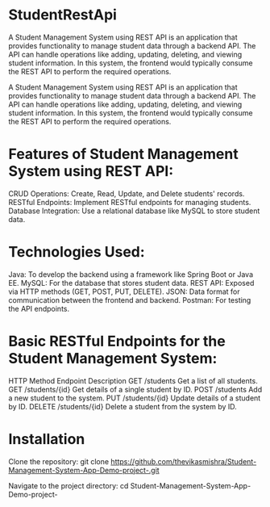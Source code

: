 # StudentRestApi

A Student Management System using REST API is an application that provides functionality to manage student data through a backend API. The API can handle operations like adding, updating, deleting, and viewing student information. In this system, the frontend would typically consume the REST API to perform the required operations.


A Student Management System using REST API is an application that provides functionality to manage student data through a backend API. The API can handle operations like adding, updating, deleting, and viewing student information. In this system, the frontend would typically consume the REST API to perform the required operations.



# Features of Student Management System using REST API:

CRUD Operations: Create, Read, Update, and Delete students' records.
RESTful Endpoints: Implement RESTful endpoints for managing students.
Database Integration: Use a relational database like MySQL to store student data.

# Technologies Used:
Java: To develop the backend using a framework like Spring Boot or Java EE.
MySQL: For the database that stores student data.
REST API: Exposed via HTTP methods (GET, POST, PUT, DELETE).
JSON: Data format for communication between the frontend and backend.
Postman: For testing the API endpoints.


# Basic RESTful Endpoints for the Student Management System:
HTTP Method	Endpoint	Description
GET	/students	Get a list of all students.
GET	/students/{id}	Get details of a single student by ID.
POST	/students	Add a new student to the system.
PUT	/students/{id}	Update details of a student by ID.
DELETE	/students/{id}	Delete a student from the system by ID.

# Installation
Clone the repository:
git clone https://github.com/thevikasmishra/Student-Management-System-App-Demo-project-.git

Navigate to the project directory:
cd Student-Management-System-App-Demo-project-



